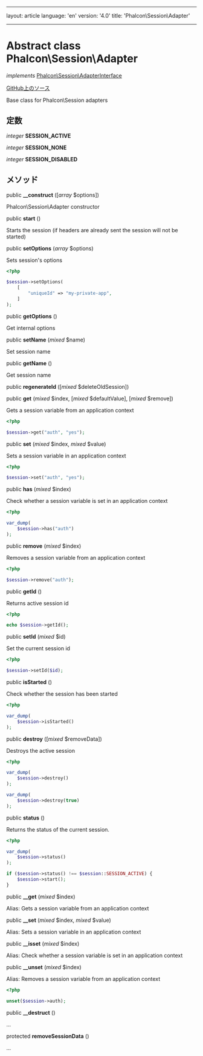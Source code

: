 * * *

layout: article language: 'en' version: '4.0' title: 'Phalcon\Session\Adapter'

* * *

# Abstract class **Phalcon\Session\Adapter**

*implements* [Phalcon\Session\AdapterInterface](/4.0/en/api/Phalcon_Session_AdapterInterface)

<a href="https://github.com/phalcon/cphalcon/tree/v4.0.0/phalcon/session/adapter.zep" class="btn btn-default btn-sm">GitHub上のソース</a>

Base class for Phalcon\Session adapters

## 定数

*integer* **SESSION_ACTIVE**

*integer* **SESSION_NONE**

*integer* **SESSION_DISABLED**

## メソッド

public **__construct** ([*array* $options])

Phalcon\Session\Adapter constructor

public **start** ()

Starts the session (if headers are already sent the session will not be started)

public **setOptions** (*array* $options)

Sets session's options

```php
<?php

$session->setOptions(
    [
        "uniqueId" => "my-private-app",
    ]
);

```

public **getOptions** ()

Get internal options

public **setName** (*mixed* $name)

Set session name

public **getName** ()

Get session name

public **regenerateId** ([*mixed* $deleteOldSession])

public **get** (*mixed* $index, [*mixed* $defaultValue], [*mixed* $remove])

Gets a session variable from an application context

```php
<?php

$session->get("auth", "yes");

```

public **set** (*mixed* $index, *mixed* $value)

Sets a session variable in an application context

```php
<?php

$session->set("auth", "yes");

```

public **has** (*mixed* $index)

Check whether a session variable is set in an application context

```php
<?php

var_dump(
    $session->has("auth")
);

```

public **remove** (*mixed* $index)

Removes a session variable from an application context

```php
<?php

$session->remove("auth");

```

public **getId** ()

Returns active session id

```php
<?php

echo $session->getId();

```

public **setId** (*mixed* $id)

Set the current session id

```php
<?php

$session->setId($id);

```

public **isStarted** ()

Check whether the session has been started

```php
<?php

var_dump(
    $session->isStarted()
);

```

public **destroy** ([*mixed* $removeData])

Destroys the active session

```php
<?php

var_dump(
    $session->destroy()
);

var_dump(
    $session->destroy(true)
);

```

public **status** ()

Returns the status of the current session.

```php
<?php

var_dump(
    $session->status()
);

if ($session->status() !== $session::SESSION_ACTIVE) {
    $session->start();
}

```

public **__get** (*mixed* $index)

Alias: Gets a session variable from an application context

public **__set** (*mixed* $index, *mixed* $value)

Alias: Sets a session variable in an application context

public **__isset** (*mixed* $index)

Alias: Check whether a session variable is set in an application context

public **__unset** (*mixed* $index)

Alias: Removes a session variable from an application context

```php
<?php

unset($session->auth);

```

public **__destruct** ()

...

protected **removeSessionData** ()

...